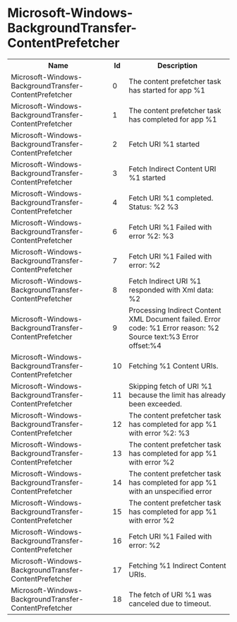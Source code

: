 # Microsoft-Windows-BackgroundTransfer-ContentPrefetcher

<table>
<colgroup><col/><col/><col/></colgroup>
<tr><th>Name</th><th>Id</th><th>Description</th></tr>
<tr><td>Microsoft-Windows-BackgroundTransfer-ContentPrefetcher</td><td>0</td><td>The content prefetcher task has started for app %1</td></tr>
<tr><td>Microsoft-Windows-BackgroundTransfer-ContentPrefetcher</td><td>1</td><td>The content prefetcher task has completed for app %1</td></tr>
<tr><td>Microsoft-Windows-BackgroundTransfer-ContentPrefetcher</td><td>2</td><td>Fetch URI %1 started</td></tr>
<tr><td>Microsoft-Windows-BackgroundTransfer-ContentPrefetcher</td><td>3</td><td>Fetch Indirect Content URI %1 started</td></tr>
<tr><td>Microsoft-Windows-BackgroundTransfer-ContentPrefetcher</td><td>4</td><td>Fetch URI %1 completed. Status: %2 %3</td></tr>
<tr><td>Microsoft-Windows-BackgroundTransfer-ContentPrefetcher</td><td>6</td><td>Fetch URI %1 Failed with error %2: %3</td></tr>
<tr><td>Microsoft-Windows-BackgroundTransfer-ContentPrefetcher</td><td>7</td><td>Fetch URI %1 Failed with error: %2</td></tr>
<tr><td>Microsoft-Windows-BackgroundTransfer-ContentPrefetcher</td><td>8</td><td>Fetch Indirect URI %1 responded with Xml data:
 %2</td></tr>
<tr><td>Microsoft-Windows-BackgroundTransfer-ContentPrefetcher</td><td>9</td><td>Processing Indirect Content XML Document failed. 
Error code: %1 
Error reason: %2
Source text:%3
Error offset:%4</td></tr>
<tr><td>Microsoft-Windows-BackgroundTransfer-ContentPrefetcher</td><td>10</td><td>Fetching %1 Content URIs.</td></tr>
<tr><td>Microsoft-Windows-BackgroundTransfer-ContentPrefetcher</td><td>11</td><td>Skipping fetch of URI %1 because the limit has already been exceeded.</td></tr>
<tr><td>Microsoft-Windows-BackgroundTransfer-ContentPrefetcher</td><td>12</td><td>The content prefetcher task has completed for app %1 with error %2: %3</td></tr>
<tr><td>Microsoft-Windows-BackgroundTransfer-ContentPrefetcher</td><td>13</td><td>The content prefetcher task has completed for app %1 with error %2</td></tr>
<tr><td>Microsoft-Windows-BackgroundTransfer-ContentPrefetcher</td><td>14</td><td>The content prefetcher task has completed for app %1 with an unspecified error</td></tr>
<tr><td>Microsoft-Windows-BackgroundTransfer-ContentPrefetcher</td><td>15</td><td>The content prefetcher task has completed for app %1 with error %2</td></tr>
<tr><td>Microsoft-Windows-BackgroundTransfer-ContentPrefetcher</td><td>16</td><td>Fetch URI %1 Failed with error: %2</td></tr>
<tr><td>Microsoft-Windows-BackgroundTransfer-ContentPrefetcher</td><td>17</td><td>Fetching %1 Indirect Content URIs.</td></tr>
<tr><td>Microsoft-Windows-BackgroundTransfer-ContentPrefetcher</td><td>18</td><td>The fetch of URI %1 was canceled due to timeout.</td></tr>
</table>
